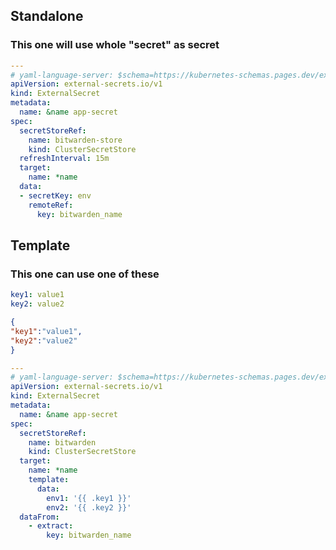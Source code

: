 ## Standalone

### This one will use whole "secret" as secret

```yaml
---
# yaml-language-server: $schema=https://kubernetes-schemas.pages.dev/external-secrets.io/externalsecret_v1.json
apiVersion: external-secrets.io/v1
kind: ExternalSecret
metadata:
  name: &name app-secret
spec:
  secretStoreRef:
    name: bitwarden-store
    kind: ClusterSecretStore
  refreshInterval: 15m
  target:
    name: *name
  data:
  - secretKey: env
    remoteRef:
      key: bitwarden_name
```

## Template

### This one can use one of these

```yaml
key1: value1
key2: value2
```

```json
{
"key1":"value1",
"key2":"value2"
}
```

```yaml
---
# yaml-language-server: $schema=https://kubernetes-schemas.pages.dev/external-secrets.io/externalsecret_v1.json
apiVersion: external-secrets.io/v1
kind: ExternalSecret
metadata:
  name: &name app-secret
spec:
  secretStoreRef:
    name: bitwarden
    kind: ClusterSecretStore
  target:
    name: *name
    template:
      data:
        env1: '{{ .key1 }}'
        env2: '{{ .key2 }}'
  dataFrom:
    - extract:
        key: bitwarden_name
```
